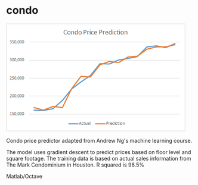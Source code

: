 # condo

![](https://github.com/ezchx/condo/blob/master/condo_graph.png)

Condo price predictor adapted from Andrew Ng's machine learning course.

The model uses gradient descent to predict prices based on floor level and square footage.
The training data is based on actual sales information from The Mark Condominium in Houston.
R squared is 98.5%

Matlab/Octave
